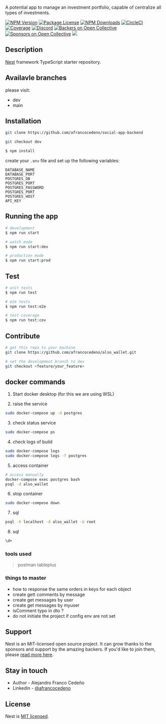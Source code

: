   <p align="left">A potential app to manage an investment portfolio, capable of centralize all types of investments.</p>
    <p align="left">
<a href="https://www.npmjs.com/~nestjscore" target="_blank"><img src="https://img.shields.io/npm/v/@nestjs/core.svg" alt="NPM Version" /></a>
<a href="https://www.npmjs.com/~nestjscore" target="_blank"><img src="https://img.shields.io/npm/l/@nestjs/core.svg" alt="Package License" /></a>
<a href="https://www.npmjs.com/~nestjscore" target="_blank"><img src="https://img.shields.io/npm/dm/@nestjs/common.svg" alt="NPM Downloads" /></a>
<a href="https://circleci.com/gh/nestjs/nest" target="_blank"><img src="https://img.shields.io/circleci/build/github/nestjs/nest/master" alt="CircleCI" /></a>
<a href="https://coveralls.io/github/nestjs/nest?branch=master" target="_blank"><img src="https://coveralls.io/repos/github/nestjs/nest/badge.svg?branch=master#9" alt="Coverage" /></a>
<a href="https://discord.gg/G7Qnnhy" target="_blank"><img src="https://img.shields.io/badge/discord-online-brightgreen.svg" alt="Discord"/></a>
<a href="https://opencollective.com/nest#backer" target="_blank"><img src="https://opencollective.com/nest/backers/badge.svg" alt="Backers on Open Collective" /></a>
<a href="https://opencollective.com/nest#sponsor" target="_blank"><img src="https://opencollective.com/nest/sponsors/badge.svg" alt="Sponsors on Open Collective" /></a>
  <a href="https://paypal.me/kamilmysliwiec" target="_blank"><img src="https://img.shields.io/badge/Donate-PayPal-ff3f59.svg"/></a>
<!--     <a href="https://opencollective.com/nest#sponsor"  target="_blank"><img src="https://img.shields.io/badge/Support%20us-Open%20Collective-41B883.svg" alt="Support us"></a>
  <a href="https://twitter.com/nestframework" target="_blank"><img src="https://img.shields.io/twitter/follow/nestframework.svg?style=social&label=Follow"></a> -->
</p>
  <!--[![Backers on Open Collective](https://opencollective.com/nest/backers/badge.svg)](https://opencollective.com/nest#backer)
  [![Sponsors on Open Collective](https://opencollective.com/nest/sponsors/badge.svg)](https://opencollective.com/nest#sponsor)-->

## Description

[Nest](https://github.com/nestjs/nest) framework TypeScript starter repository.

## Availavle branches
please visit: 
- dev
- main

## Installation

```bash
git clone https://github.com/afrancocedeno/social-app-backend
```

```bash
git checkout dev
```

```bash
$ npm install
```

create your `.env` file and set up the following variables:
```
DATABASE_NAME
DATABASE_PORT
POSTGRES_DB
POSTGRES_PORT
POSTGRES_PASSWORD
POSTGRES_PORT
POSTGRES_HOST
API_KEY
```

## Running the app

```bash
# development
$ npm run start

# watch mode
$ npm run start:dev

# production mode
$ npm run start:prod
```

## Test

```bash
# unit tests
$ npm run test

# e2e tests
$ npm run test:e2e

# test coverage
$ npm run test:cov
```

## Contribute

```bash
# get this repo to your machine
git clone https://github.com/afrancocedeno/also_wallet.git
```

```bash
# set the development branch to dev
git checkout <feature/your_feature>
```

## docker commands

1. Start docker desktop (for this we are using WSL)

2. raise the service
```bash
sudo docker-compose up -d postgres
```

3. check status service
```bash
sudo docker-compose ps
```

4. check logs of build
```bash
sudo docker-compose logs
sudo docker-compose logs -f postgres
```

5. access container
```bash
# access manually
docker-compose exec postgres bash
psql -d also_wallet
```

6. stop container
```bash
sudo docker-compose down
```

7. sql
```bash
psql -h localhost -d also_wallet -U root
```

8. sql
```bash
\d+
```

### tools used
> postman
> tableplus

### things to master
- how to response the same orders in keys for each object
- create gett comments by message
- create get messages by user
- create get messages by myuser
- isComment typo in dto ?
- do not initiate the project if config env are not set

## Support

Nest is an MIT-licensed open source project. It can grow thanks to the sponsors and support by the amazing backers. If you'd like to join them, please [read more here](https://docs.nestjs.com/support).

## Stay in touch

- Author - Alejandro Franco Cedeño
- Linkedin - [@afrancocedeno](https://www.linkedin.com/in/afrancocedeno/)

## License

Nest is [MIT licensed](LICENSE).

